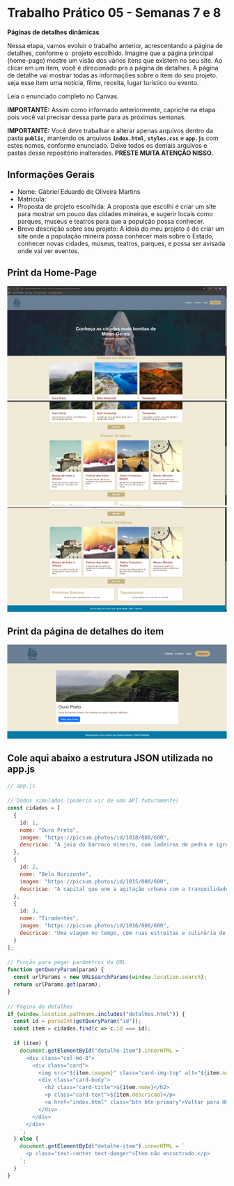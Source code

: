 # Trabalho Prático 05 - Semanas 7 e 8

**Páginas de detalhes dinâmicas**

Nessa etapa, vamos evoluir o trabalho anterior, acrescentando a página de detalhes, conforme o  projeto escolhido. Imagine que a página principal (home-page) mostre um visão dos vários itens que existem no seu site. Ao clicar em um item, você é direcionado pra a página de detalhes. A página de detalhe vai mostrar todas as informações sobre o item do seu projeto. seja esse item uma notícia, filme, receita, lugar turístico ou evento.

Leia o enunciado completo no Canvas. 

**IMPORTANTE:** Assim como informado anteriormente, capriche na etapa pois você vai precisar dessa parte para as próximas semanas. 

**IMPORTANTE:** Você deve trabalhar e alterar apenas arquivos dentro da pasta **`public`,** mantendo os arquivos **`index.html`**, **`styles.css`** e **`app.js`** com estes nomes, conforme enunciado. Deixe todos os demais arquivos e pastas desse repositório inalterados. **PRESTE MUITA ATENÇÃO NISSO.**

## Informações Gerais

- Nome: Gabriel Eduardo de Oliveira Martins
- Matricula:
- Proposta de projeto escolhida: A proposta que escolhi é criar um site para mostrar um pouco das cidades mineiras, e sugerir locais como parques, museus e teatros para que a populção possa conhecer.
- Breve descrição sobre seu projeto: A ideia do meu projeto é de criar um site onde a população mineira possa conhecer mais sobre o Estado, conhecer novas cidades, museus, teatros, parques, e possa ser avisada onde vai ver eventos. 

## Print da Home-Page

  ![HomePage](public/assets/img/home-page/image01.png)
  ![HomePage2](public/assets/img/home-page/image02.png)
  ![HomePage3](public/assets/img/home-page/image03.png)

## Print da página de detalhes do item

 ![HomePage4](public/assets/img/home-page/image.png)


## Cole aqui abaixo a estrutura JSON utilizada no app.js

```javascript
// app.js

// Dados simulados (poderia vir de uma API futuramente)
const cidades = [
  {
    id: 1,
    nome: "Ouro Preto",
    imagem: "https://picsum.photos/id/1018/800/600",
    descricao: "A joia do barroco mineiro, com ladeiras de pedra e igrejas históricas."
  },
  {
    id: 2,
    nome: "Belo Horizonte",
    imagem: "https://picsum.photos/id/1015/800/600",
    descricao: "A capital que une a agitação urbana com a tranquilidade da serra."
  },
  {
    id: 3,
    nome: "Tiradentes",
    imagem: "https://picsum.photos/id/1016/800/600",
    descricao: "Uma viagem no tempo, com ruas estreitas e culinária de dar água na boca."
  }
];

// Função para pegar parâmetros da URL
function getQueryParam(param) {
  const urlParams = new URLSearchParams(window.location.search);
  return urlParams.get(param);
}

// Página de detalhes
if (window.location.pathname.includes("detalhes.html")) {
  const id = parseInt(getQueryParam("id"));
  const item = cidades.find(c => c.id === id);

  if (item) {
    document.getElementById("detalhe-item").innerHTML = `
      <div class="col-md-8">
        <div class="card">
          <img src="${item.imagem}" class="card-img-top" alt="${item.nome}">
          <div class="card-body">
            <h2 class="card-title">${item.nome}</h2>
            <p class="card-text">${item.descricao}</p>
            <a href="index.html" class="btn btn-primary">Voltar para Home</a>
          </div>
        </div>
      </div>
    `;
  } else {
    document.getElementById("detalhe-item").innerHTML = `
      <p class="text-center text-danger">Item não encontrado.</p>
    `;
  }
}

```